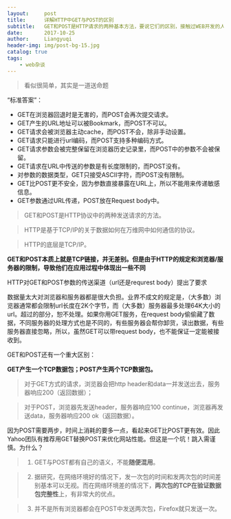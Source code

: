 ```yaml
---
layout:     post
title:      详解HTTP中GET与POST的区别
subtitle:   GET和POST是HTTP请求的两种基本方法，要说它们的区别，接触过WEB开发的人都能说出一二
date:       2017-10-25
author:     Liangyuqi
header-img: img/post-bg-15.jpg
catalog: true
tags:
    - web杂谈
---
```


> 看似很简单，其实是一道送命题

  “标准答案”：

* GET在浏览器回退时是无害的，而POST会再次提交请求。
* GET产生的URL地址可以被Bookmark，而POST不可以。
* GET请求会被浏览器主动cache，而POST不会，除非手动设置。
* GET请求只能进行url编码，而POST支持多种编码方式。
* GET请求参数会被完整保留在浏览器历史记录里，而POST中的参数不会被保留。
* GET请求在URL中传送的参数是有长度限制的，而POST没有。
* 对参数的数据类型，GET只接受ASCII字符，而POST没有限制。
* GET比POST更不安全，因为参数直接暴露在URL上，所以不能用来传递敏感信息。
* GET参数通过URL传递，POST放在Request body中。

> GET和POST是HTTP协议中的两种发送请求的方法。

> HTTP是基于TCP/IP的关于数据如何在万维网中如何通信的协议。

> HTTP的底层是TCP/IP。

**GET和POST本质上就是TCP链接，并无差别。但是由于HTTP的规定和浏览器/服务器的限制，导致他们在应用过程中体现出一些不同**

HTTP对GET和POST参数的传送渠道（url还是requrest body）提出了要求

数据量太大对浏览器和服务器都是很大负担。业界不成文的规定是，（大多数）浏览器通常都会限制url长度在2K个字节，而（大多数）服务器最多处理64K大小的url。超过的部分，恕不处理。如果你用GET服务，在request body偷偷藏了数据，不同服务器的处理方式也是不同的，有些服务器会帮你卸货，读出数据，有些服务器直接忽略，所以，虽然GET可以带request body，也不能保证一定能被接收到。

 

GET和POST还有一个重大区别：

**GET产生一个TCP数据包；POST产生两个TCP数据包。**

> 对于GET方式的请求，浏览器会把http header和data一并发送出去，服务器响应200（返回数据）；

> 对于POST，浏览器先发送header，服务器响应100 continue，浏览器再发送data，服务器响应200 ok（返回数据）。

 

因为POST需要两步，时间上消耗的要多一点，看起来GET比POST更有效。因此Yahoo团队有推荐用GET替换POST来优化网站性能。但这是一个坑！跳入需谨慎。为什么？

> 1. GET与POST都有自己的语义，不能**随便混用**。

> 2. 据研究，在网络环境好的情况下，发一次包的时间和发两次包的时间差别基本可以无视。而在网络环境差的情况下，**两次包的TCP在验证数据包完整性**上，有非常大的优点。

> 3. 并不是所有浏览器都会在POST中发送两次包，Firefox就只发送一次。
